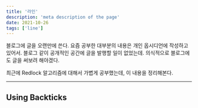 ```yaml
---
title: '라인'
description: 'meta description of the page'
date: 2021-10-26
tags: ['line']
---
```



블로그에 글을 오랜만에 쓴다. 요즘 공부한 대부분의 내용은 개인 옵시디언에 작성하고 있어서. 
블로그 같이 공개적인 공간에 글을 발행할 일이 없었는데.
의식적으로 블로그에도 글을 써보려 해야겠다.
   
최근에 Redlock 알고리즘에 대해서 가볍게 공부했는데, 이 내용을 정리해본다.

---

## Using Backticks


